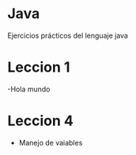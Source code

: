 # Java
Ejercicios prácticos del lenguaje java 

# Leccion 1
-Hola mundo
# Leccion 4
- Manejo de vaiables 
